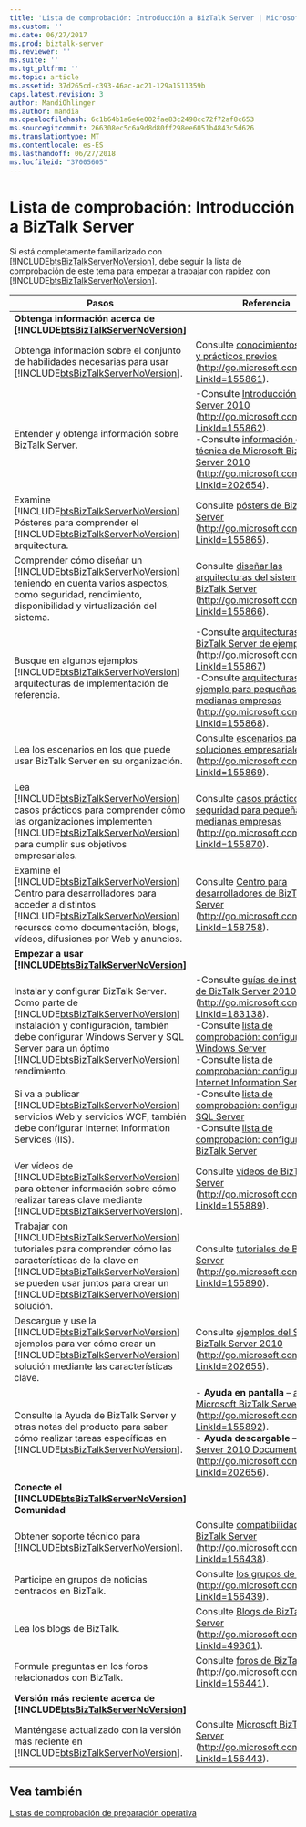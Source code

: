 ```yaml
---
title: 'Lista de comprobación: Introducción a BizTalk Server | Microsoft Docs'
ms.custom: ''
ms.date: 06/27/2017
ms.prod: biztalk-server
ms.reviewer: ''
ms.suite: ''
ms.tgt_pltfrm: ''
ms.topic: article
ms.assetid: 37d265cd-c393-46ac-ac21-129a1511359b
caps.latest.revision: 3
author: MandiOhlinger
ms.author: mandia
ms.openlocfilehash: 6c1b64b1a6e6e002fae83c2498cc72f72af8c653
ms.sourcegitcommit: 266308ec5c6a9d8d80ff298ee6051b4843c5d626
ms.translationtype: MT
ms.contentlocale: es-ES
ms.lasthandoff: 06/27/2018
ms.locfileid: "37005605"
---
```

# <a name="checklist-getting-started-with-biztalk-server"></a>Lista de comprobación: Introducción a BizTalk Server
Si está completamente familiarizado con [!INCLUDE[btsBizTalkServerNoVersion](../includes/btsbiztalkservernoversion-md.md)], debe seguir la lista de comprobación de este tema para empezar a trabajar con rapidez con [!INCLUDE[btsBizTalkServerNoVersion](../includes/btsbiztalkservernoversion-md.md)].  


|                                                                                                                                                                                                                                                                              Pasos                                                                                                                                                                                                                                                                               |                                                                                                                                                                                                                                                                                                                   Referencia                                                                                                                                                                                                                                                                                                                   |
|------------------------------------------------------------------------------------------------------------------------------------------------------------------------------------------------------------------------------------------------------------------------------------------------------------------------------------------------------------------------------------------------------------------------------------------------------------------------------------------------------------------------------------------------------------------|-----------------------------------------------------------------------------------------------------------------------------------------------------------------------------------------------------------------------------------------------------------------------------------------------------------------------------------------------------------------------------------------------------------------------------------------------------------------------------------------------------------------------------------------------------------------------------------------------------------------------------------------------|
|                                                                                                                                                                                                                                **Obtenga información acerca de [!INCLUDE[btsBizTalkServerNoVersion](../includes/btsbiztalkservernoversion-md.md)]**                                                                                                                                                                                                                                |                                                                                                                                                                                                                                                                                                                                                                                                                                                                                                                                                                                                                                               |
|                                                                                                                                                                                                                 Obtenga información sobre el conjunto de habilidades necesarias para usar [!INCLUDE[btsBizTalkServerNoVersion](../includes/btsbiztalkservernoversion-md.md)].                                                                                                                                                                                                                 |                                                                                                                                                                                                                                                   Consulte [conocimientos teóricos y prácticos previos](http://go.microsoft.com/fwlink/?LinkId=155861) (<http://go.microsoft.com/fwlink/?LinkId=155861>).                                                                                                                                                                                                                                                   |
|                                                                                                                                                                                                                                                            Entender y obtenga información sobre BizTalk Server.                                                                                                                                                                                                                                                             |                                                                                                                                                                 -Consulte [Introducción a BizTalk Server 2010](http://go.microsoft.com/fwlink/?LinkId=155862) (<http://go.microsoft.com/fwlink/?LinkId=155862>).<br />-Consulte [información general técnica de Microsoft BizTalk Server 2010](http://go.microsoft.com/fwlink/?LinkId=202654) (<http://go.microsoft.com/fwlink/?LinkId=202654>).                                                                                                                                                                 |
|                                                                                                                                                                      Examine [!INCLUDE[btsBizTalkServerNoVersion](../includes/btsbiztalkservernoversion-md.md)] Pósteres para comprender el [!INCLUDE[btsBizTalkServerNoVersion](../includes/btsbiztalkservernoversion-md.md)] arquitectura.                                                                                                                                                                       |                                                                                                                                                                                                                                                        Consulte [pósters de BizTalk Server](http://go.microsoft.com/fwlink/?LinkId=155865) (<http://go.microsoft.com/fwlink/?LinkId=155865>).                                                                                                                                                                                                                                                         |
|                                                                                                                                                                      Comprender cómo diseñar un [!INCLUDE[btsBizTalkServerNoVersion](../includes/btsbiztalkservernoversion-md.md)] teniendo en cuenta varios aspectos, como seguridad, rendimiento, disponibilidad y virtualización del sistema.                                                                                                                                                                       |                                                                                                                                                                                                                                         Consulte [diseñar las arquitecturas del sistema de BizTalk Server](http://go.microsoft.com/fwlink/?LinkId=155866) (<http://go.microsoft.com/fwlink/?LinkId=155866>).                                                                                                                                                                                                                                         |
|                                                                                                                                                                                                          Busque en algunos ejemplos [!INCLUDE[btsBizTalkServerNoVersion](../includes/btsbiztalkservernoversion-md.md)] arquitecturas de implementación de referencia.                                                                                                                                                                                                          |                                                                                                                                                            -Consulte [arquitecturas de BizTalk Server de ejemplo](http://go.microsoft.com/fwlink/?LinkId=155867) (<http://go.microsoft.com/fwlink/?LinkId=155867>)<br />-Consulte [arquitecturas de ejemplo para pequeñas y medianas empresas](http://go.microsoft.com/fwlink/?LinkId=155868) (<http://go.microsoft.com/fwlink/?LinkId=155868>).                                                                                                                                                            |
|                                                                                                                                                                                                                                       Lea los escenarios en los que puede usar BizTalk Server en su organización.                                                                                                                                                                                                                                       |                                                                                                                                                                                                                                                   Consulte [escenarios para soluciones empresariales](http://go.microsoft.com/fwlink/?LinkId=155869) (<http://go.microsoft.com/fwlink/?LinkId=155869>).                                                                                                                                                                                                                                                    |
|                                                                                                                                               Lea [!INCLUDE[btsBizTalkServerNoVersion](../includes/btsbiztalkservernoversion-md.md)] casos prácticos para comprender cómo las organizaciones implementen [!INCLUDE[btsBizTalkServerNoVersion](../includes/btsbiztalkservernoversion-md.md)] para cumplir sus objetivos empresariales.                                                                                                                                               |                                                                                                                                                                                                                                       Consulte [casos prácticos de seguridad para pequeñas y medianas empresas](http://go.microsoft.com/fwlink/?LinkId=155870) (<http://go.microsoft.com/fwlink/?LinkId=155870>).                                                                                                                                                                                                                                        |
|                                                                                                                                Examine el [!INCLUDE[btsBizTalkServerNoVersion](../includes/btsbiztalkservernoversion-md.md)] Centro para desarrolladores para acceder a distintos [!INCLUDE[btsBizTalkServerNoVersion](../includes/btsbiztalkservernoversion-md.md)] recursos como documentación, blogs, vídeos, difusiones por Web y anuncios.                                                                                                                                 |                                                                                                                                                                                                                                                    Consulte [Centro para desarrolladores de BizTalk Server](http://go.microsoft.com/fwlink/?LinkId=158758) (<http://go.microsoft.com/fwlink/?LinkId=158758>).                                                                                                                                                                                                                                                    |
|                                                                                                                                                                                                                                **Empezar a usar [!INCLUDE[btsBizTalkServerNoVersion](../includes/btsbiztalkservernoversion-md.md)]**                                                                                                                                                                                                                                |                                                                                                                                                                                                                                                                                                                                                                                                                                                                                                                                                                                                                                               |
| Instalar y configurar BizTalk Server. Como parte de [!INCLUDE[btsBizTalkServerNoVersion](../includes/btsbiztalkservernoversion-md.md)] instalación y configuración, también debe configurar Windows Server y SQL Server para un óptimo [!INCLUDE[btsBizTalkServerNoVersion](../includes/btsbiztalkservernoversion-md.md)] rendimiento.<br /><br /> Si va a publicar [!INCLUDE[btsBizTalkServerNoVersion](../includes/btsbiztalkservernoversion-md.md)] servicios Web y servicios WCF, también debe configurar Internet Information Services (IIS). | -Consulte [guías de instalación de BizTalk Server 2010](http://go.microsoft.com/fwlink/?LinkId=183138) (<http://go.microsoft.com/fwlink/?LinkId=183138>).<br />-Consulte [lista de comprobación: configuración de Windows Server](~/technical-guides/checklist-configuring-windows-server.md)<br />-Consulte [lista de comprobación: configuración de Internet Information Services](~/technical-guides/checklist-configuring-internet-information-services.md)<br />-Consulte [lista de comprobación: configuración de SQL Server](~/technical-guides/checklist-configuring-sql-server.md)<br />-Consulte [lista de comprobación: configuración de BizTalk Server](~/technical-guides/checklist-configuring-biztalk-server.md) |
|                                                                                                                                                                 Ver vídeos de [!INCLUDE[btsBizTalkServerNoVersion](../includes/btsbiztalkservernoversion-md.md)] para obtener información sobre cómo realizar tareas clave mediante [!INCLUDE[btsBizTalkServerNoVersion](../includes/btsbiztalkservernoversion-md.md)].                                                                                                                                                                 |                                                                                                                                                                                                                                                         Consulte [vídeos de BizTalk Server](http://go.microsoft.com/fwlink/?LinkId=155889) (<http://go.microsoft.com/fwlink/?LinkId=155889>).                                                                                                                                                                                                                                                         |
|                                                                                                  Trabajar con [!INCLUDE[btsBizTalkServerNoVersion](../includes/btsbiztalkservernoversion-md.md)] tutoriales para comprender cómo las características de la clave en [!INCLUDE[btsBizTalkServerNoVersion](../includes/btsbiztalkservernoversion-md.md)] se pueden usar juntos para crear un [!INCLUDE[btsBizTalkServerNoVersion](../includes/btsbiztalkservernoversion-md.md)] solución.                                                                                                   |                                                                                                                                                                                                                                                       Consulte [tutoriales de BizTalk Server](http://go.microsoft.com/fwlink/?LinkId=155890) (<http://go.microsoft.com/fwlink/?LinkId=155890>).                                                                                                                                                                                                                                                        |
|                                                                                                                                                    Descargue y use la [!INCLUDE[btsBizTalkServerNoVersion](../includes/btsbiztalkservernoversion-md.md)] ejemplos para ver cómo crear un [!INCLUDE[btsBizTalkServerNoVersion](../includes/btsbiztalkservernoversion-md.md)] solución mediante las características clave.                                                                                                                                                    |                                                                                                                                                                                                                                                    Consulte [ejemplos del SDK de BizTalk Server 2010](http://go.microsoft.com/fwlink/?LinkId=202655) (<http://go.microsoft.com/fwlink/?LinkId=202655>).                                                                                                                                                                                                                                                    |
|                                                                                                                                                                                       Consulte la Ayuda de BizTalk Server y otras notas del producto para saber cómo realizar tareas específicas en [!INCLUDE[btsBizTalkServerNoVersion](../includes/btsbiztalkservernoversion-md.md)].                                                                                                                                                                                       |                                                                                                                                                      -   **Ayuda en pantalla** – [ayuda de Microsoft BizTalk Server 2010](http://go.microsoft.com/fwlink/?LinkId=155892) (<http://go.microsoft.com/fwlink/?LinkId=155892>).<br />-   **Ayuda descargable** – [BizTalk Server 2010 Documentation](http://go.microsoft.com/fwlink/?LinkId=202656) (<http://go.microsoft.com/fwlink/?LinkId=202656>).                                                                                                                                                      |
|                                                                                                                                                                                                                          **Conecte el [!INCLUDE[btsBizTalkServerNoVersion](../includes/btsbiztalkservernoversion-md.md)] Comunidad**                                                                                                                                                                                                                          |                                                                                                                                                                                                                                                                                                                                                                                                                                                                                                                                                                                                                                               |
|                                                                                                                                                                                                                               Obtener soporte técnico para [!INCLUDE[btsBizTalkServerNoVersion](../includes/btsbiztalkservernoversion-md.md)].                                                                                                                                                                                                                                |                                                                                                                                                                                                                                                        Consulte [compatibilidad de BizTalk Server](http://go.microsoft.com/fwlink/?LinkId=156438) (<http://go.microsoft.com/fwlink/?LinkId=156438>).                                                                                                                                                                                                                                                         |
|                                                                                                                                                                                                                                                            Participe en grupos de noticias centrados en BizTalk.                                                                                                                                                                                                                                                            |                                                                                                                                                                                                                                                              Consulte [los grupos de noticias](http://go.microsoft.com/fwlink/?LinkId=156439) (<http://go.microsoft.com/fwlink/?LinkId=156439>).                                                                                                                                                                                                                                                               |
|                                                                                                                                                                                                                                                               Lea los blogs de BizTalk.                                                                                                                                                                                                                                                                |                                                                                                                                                                                                                                                          Consulte [Blogs de BizTalk Server](http://go.microsoft.com/fwlink/?LinkId=49361) (<http://go.microsoft.com/fwlink/?LinkId=49361>).                                                                                                                                                                                                                                                           |
|                                                                                                                                                                                                                                                             Formule preguntas en los foros relacionados con BizTalk.                                                                                                                                                                                                                                                             |                                                                                                                                                                                                                                                         Consulte [foros de BizTalk Server](http://go.microsoft.com/fwlink/?LinkId=156441) (<http://go.microsoft.com/fwlink/?LinkId=156441>).                                                                                                                                                                                                                                                         |
|                                                                                                                                                                                                                               **Versión más reciente acerca de [!INCLUDE[btsBizTalkServerNoVersion](../includes/btsbiztalkservernoversion-md.md)]**                                                                                                                                                                                                                                |                                                                                                                                                                                                                                                                                                                                                                                                                                                                                                                                                                                                                                               |
|                                                                                                                                                                                                                   Manténgase actualizado con la versión más reciente en [!INCLUDE[btsBizTalkServerNoVersion](../includes/btsbiztalkservernoversion-md.md)].                                                                                                                                                                                                                   |                                                                                                                                                                                                                                                       Consulte [Microsoft BizTalk Server](http://go.microsoft.com/fwlink/?LinkId=156443) (<http://go.microsoft.com/fwlink/?LinkId=156443>).                                                                                                                                                                                                                                                        |

## <a name="see-also"></a>Vea también  
 [Listas de comprobación de preparación operativa](~/technical-guides/operational-readiness-checklists.md)